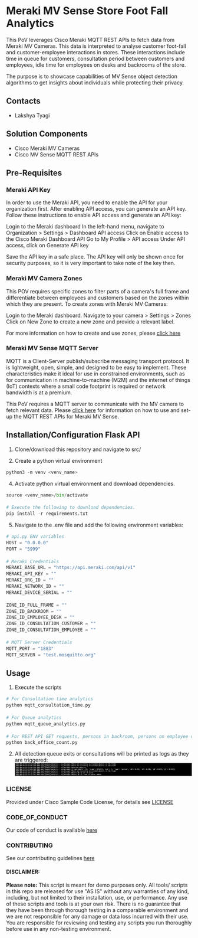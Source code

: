 # Meraki MV Sense Store Foot Fall Analytics
This PoV leverages Cisco Meraki MQTT REST APIs to fetch data from Meraki MV Cameras. This data is interpreted to analyse customer foot-fall and customer-employee interactions in stores. These interactions include time in queue for customers, consultation period between customers and employees, idle time for employees on desks and backrooms of the store. 

The purpose is to showcase capabilities of MV Sense object detection algorithms to get insights about individuals while protecting their privacy. 

## Contacts
* Lakshya Tyagi

## Solution Components
* Cisco Meraki MV Cameras
* Cisco MV Sense MQTT REST APIs

## Pre-Requisites

### Meraki API Key
In order to use the Meraki API, you need to enable the API for your organization first. After enabling API access, you can generate an API key. Follow these instructions to enable API access and generate an API key:

Login to the Meraki dashboard
In the left-hand menu, navigate to Organization > Settings > Dashboard API access
Click on Enable access to the Cisco Meraki Dashboard API
Go to My Profile > API access
Under API access, click on Generate API key

Save the API key in a safe place. The API key will only be shown once for security purposes, so it is very important to take note of the key then. 

### Meraki MV Camera Zones
This POV requires specific zones to filter parts of a camera's full frame and differentiate between employees and customers based on the zones within which they are present. To create zones with Meraki MV Cameras:

Login to the Meraki dashboard.
Navigate to your camera > Settings > Zones
Click on New Zone to create a new zone and provide a relevant label.

For more information on how to create and use zones, please [click here](https://developer.cisco.com/meraki/mv-sense/#!zones)

### Meraki MV Sense MQTT Server
MQTT is a Client-Server publish/subscribe messaging transport protocol. It is lightweight, open, simple, and designed to be easy to implement. These characteristics make it ideal for use in constrained environments, such as for communication in machine-to-machine (M2M) and the internet of things (IoT) contexts where a small code footprint is required or network bandwidth is at a premium. 

This PoV requires a MQTT server to communicate with the MV camera to fetch relevant data. Please [click here](https://developer.cisco.com/meraki/mv-sense/#!mqtt/what-is-mqtt) for information on how to use and set-up the MQTT REST APIs for Meraki MV Sense. 


## Installation/Configuration Flask API

1. Clone/download this repository and navigate to src/

2. Create a python virtual environment
```python
python3 -m venv <venv_name>
```

4. Activate python virtual environment and download dependencies.
```python
source <venv_name>/bin/activate

# Execute the following to download dependencies.
pip install -r requirements.txt
```

5. Navigate to the .env file and add the following environment variables:
```python
# api.py ENV variables
HOST = "0.0.0.0"
PORT = "5999"

# Meraki Credentials
MERAKI_BASE_URL = "https://api.meraki.com/api/v1"
MERAKI_API_KEY = ""
MERAKI_ORG_ID = ""
MERAKI_NETWORK_ID = ""
MERAKI_DEVICE_SERIAL = ""

ZONE_ID_FULL_FRAME = ""
ZONE_ID_BACKROOM = ""
ZONE_ID_EMPLOYEE_DESK = ""
ZONE_ID_CONSULTATION_CUSTOMER = ""
ZONE_ID_CONSULTATION_EMPLOYEE = ""

# MQTT Server Credentials
MQTT_PORT = "1883"
MQTT_SERVER = "test.mosquitto.org"
``` 


## Usage

1. Execute the scripts
```python
# For Consultation time analytics
python mqtt_consultation_time.py

# For Queue analytics
python mqtt_queue_analytics.py

# For REST API GET requests, persons in backroom, persons on employee desks
python back_office_count.py
```

2. All detection queue exits or consultations will be printed as logs as they are triggered:
![/IMAGES/0image.png](screenshot.png)


### LICENSE

Provided under Cisco Sample Code License, for details see [LICENSE](LICENSE.md)

### CODE_OF_CONDUCT

Our code of conduct is available [here](CODE_OF_CONDUCT.md)

### CONTRIBUTING

See our contributing guidelines [here](CONTRIBUTING.md)

#### DISCLAIMER:
<b>Please note:</b> This script is meant for demo purposes only. All tools/ scripts in this repo are released for use "AS IS" without any warranties of any kind, including, but not limited to their installation, use, or performance. Any use of these scripts and tools is at your own risk. There is no guarantee that they have been through thorough testing in a comparable environment and we are not responsible for any damage or data loss incurred with their use.
You are responsible for reviewing and testing any scripts you run thoroughly before use in any non-testing environment.
